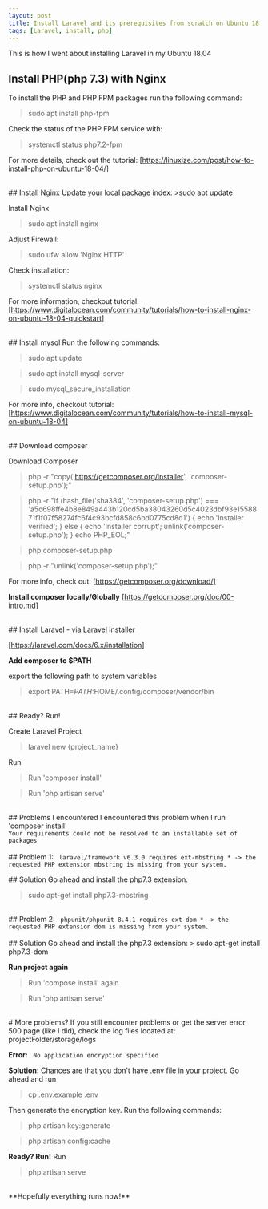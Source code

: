 ```yaml
---
layout: post
title: Install Laravel and its prerequisites from scratch on Ubuntu 18.04
tags: [Laravel, install, php]
---
```


This is how I went about installing Laravel in my Ubuntu 18.04
<br>
## Install PHP(php 7.3) with Nginx
 
 To install the PHP and PHP FPM packages run the following command:
 >sudo apt install php-fpm
 
 Check the status of the PHP FPM service with:
 >systemctl status php7.2-fpm
 
 For more details, check out the tutorial:
 [https://linuxize.com/post/how-to-install-php-on-ubuntu-18-04/]

<br>
## Install Nginx
 Update your local package index:
 >sudo apt update
 
 Install Nginx
 >sudo apt install nginx

Adjust Firewall:
>sudo ufw allow 'Nginx HTTP'

Check installation:
 >systemctl status nginx

For more information, checkout tutorial:
[https://www.digitalocean.com/community/tutorials/how-to-install-nginx-on-ubuntu-18-04-quickstart]

<br>
## Install mysql
Run the following commands: 

> sudo apt update

> sudo apt install mysql-server

> sudo mysql_secure_installation

For more info, checkout tutorial:
[https://www.digitalocean.com/community/tutorials/how-to-install-mysql-on-ubuntu-18-04]

<br>
## Download composer

Download Composer

> php -r "copy('https://getcomposer.org/installer', 'composer-setup.php');"

> php -r "if (hash_file('sha384', 'composer-setup.php') === 'a5c698ffe4b8e849a443b120cd5ba38043260d5c4023dbf93e1558871f1f07f58274fc6f4c93bcfd858c6bd0775cd8d1') { echo 'Installer verified'; } else { echo 'Installer corrupt'; unlink('composer-setup.php'); } echo PHP_EOL;"

> php composer-setup.php

>php -r "unlink('composer-setup.php');"

For more info, check out:
[https://getcomposer.org/download/]

**Install composer locally/Globally**
[https://getcomposer.org/doc/00-intro.md]

<br>
## Install Laravel - via Laravel installer

[https://laravel.com/docs/6.x/installation]


**Add composer to $PATH**

export the following path to system variables

> export PATH=$PATH:$HOME/.config/composer/vendor/bin

<br>
## Ready? Run!

Create Laravel Project
> laravel new {project_name}

Run
> Run 'composer install'

> Run 'php artisan serve'

<br>
## Problems I encountered
I encountered this problem when I run 'composer install'

<code>
Your requirements could not be resolved to an installable set of packages
</code>

<br>
## Problem 1:
<code> laravel/framework v6.3.0 requires ext-mbstring * -> the requested PHP extension mbstring is missing from your system.
 </code>
 
<br>
## Solution
Go ahead and install the php7.3 extension:

> sudo apt-get install php7.3-mbstring

<br>
## Problem 2:
<code> phpunit/phpunit 8.4.1 requires ext-dom * -> the requested PHP extension dom is missing from your system.
</code>

<br>
## Solution
Go ahead and install the php7.3 extension:
> sudo apt-get install php7.3-dom

**Run project again**
> Run 'compose install' again

> Run 'php artisan serve'

<br>
# More problems?
If you still encounter problems or get the server error 500 page (like I did), check the log files located at: projectFolder/storage/logs

**Error:** 
<code>
No application encryption specified
</code>

**Solution:**
 Chances are that you don't have .env file in your project.
 Go ahead and run 
 
 > cp .env.example .env
  
 Then generate the encryption key. Run the following commands:
 
 > php artisan key:generate
 
 > php artisan config:cache
  
**Ready? Run!**
Run

> php artisan serve

<br>
**Hopefully everything runs now!**
